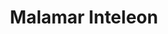 ---
title: Malamar Inteleon
layout: deck
era: 2022
description: 12th Place EUIC 2022, Frankfurt - Charlie Merryweather (&amp; more)
links:
  - href: https://limitlesstcg.com/decks/list/4712
    title: Limitless Page
cards:
  pokemon:
    - name: Inkay
      set: CRE
      number: 69
      quantity: 4
    - name: Malamar
      set: CRE
      number: 70
      quantity: 4
    - name: Sobble
      set: CRE
      number: 41
      quantity: 4
    - name: Drizzile
      set: SSH
      number: 56
      quantity: 3
    - name: Inteleon
      set: SSH
      number: 58
      quantity: 1
    - name: Inteleon
      set: CRE
      number: 43
      quantity: 1
    - name: Remoraid
      set: BST
      number: 36
      quantity: 2
    - name: Octillery
      set: BST
      number: 37
      quantity: 2
  trainers:
    - name: Cynthia's Ambition
      set: BRS
      number: 138
      quantity: 4
    - name: Korrina's Focus
      set: BST
      number: 128
      quantity: 4
    - name: Brawly
      set: CRE
      number: 131
      quantity: 4
    - name: Evolution Incense
      set: SSH
      number: 163
      quantity: 4
    - name: Level Ball
      set: BST
      number: 129
      quantity: 4
    - name: Fog Crystal
      set: CRE
      number: 140
      quantity: 4
    - name: Scoop Up Net
      set: RCL
      number: 165
      quantity: 4
    - name: Rescue Carrier
      set: EVS
      number: 154
      quantity: 2
    - name: Ordinary Rod
      set: SSH
      number: 171
      quantity: 1
    - name: Escape Rope
      set: BST
      number: 125
      quantity: 1
    - name: Tower of Waters
      set: BST
      number: 138
      quantity: 1
  energy:
    - name: Spiral Energy
      set: CRE
      number: 159
      quantity: 4
    - name: Psychic Energy
      set: SSH
      number: P
      quantity: 2
---